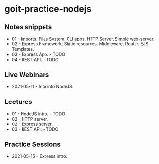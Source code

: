 # goit-practice-nodejs

## Notes snippets

- 01 - Imports. Files System. CLI apps. HTTP Server. Simple web-server.
- 02 - Express Framework. Static resources. Middleware. Router. EJS Templates.
- 03 - Express App. - TODO
- 04 - REST API. - TODO

## Live Webinars

- 2021-05-11 - Into into NodeJS.

## Lectures

- 01 - NodeJS intro. - TODO
- 02 - HTTP server.
- 02 - Express server.
- 03 - REST API. - TODO

## Practice Sessions

- 2021-05-15 - Express intro.
